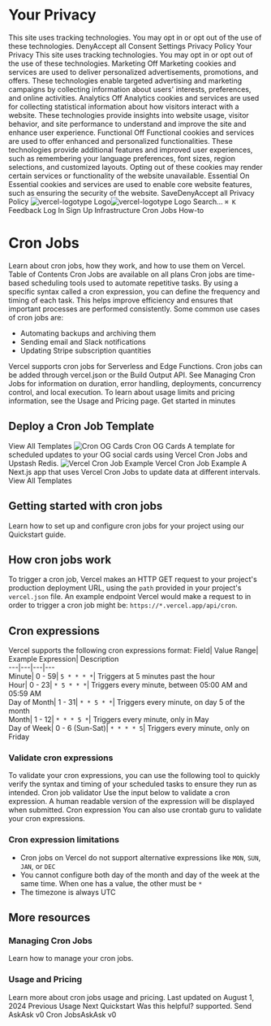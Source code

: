 # Your Privacy
This site uses tracking technologies. You may opt in or opt out of the use of these technologies.
DenyAccept all
Consent Settings
Privacy Policy
Your Privacy
This site uses tracking technologies. You may opt in or opt out of the use of these technologies.
Marketing
Off
Marketing cookies and services are used to deliver personalized advertisements, promotions, and offers. These technologies enable targeted advertising and marketing campaigns by collecting information about users' interests, preferences, and online activities. 
Analytics
Off
Analytics cookies and services are used for collecting statistical information about how visitors interact with a website. These technologies provide insights into website usage, visitor behavior, and site performance to understand and improve the site and enhance user experience.
Functional
Off
Functional cookies and services are used to offer enhanced and personalized functionalities. These technologies provide additional features and improved user experiences, such as remembering your language preferences, font sizes, region selections, and customized layouts. Opting out of these cookies may render certain services or functionality of the website unavailable.
Essential
On
Essential cookies and services are used to enable core website features, such as ensuring the security of the website. 
SaveDenyAccept all
Privacy Policy
![vercel-logotype Logo](https://vercel.com/vc-ap-vercel-docs/_next/static/media/vercel-logotype-light.cf7eca76.svg)![vercel-logotype Logo](https://vercel.com/vc-ap-vercel-docs/_next/static/media/vercel-logotype-dark.01246f11.svg)
Search...
`⌘ K`
Feedback
Log In
Sign Up
Infrastructure
Cron Jobs
How-to
# Cron Jobs
Learn about cron jobs, how they work, and how to use them on Vercel.
Table of Contents
Cron Jobs are available on all plans
Cron jobs are time-based scheduling tools used to automate repetitive tasks. By using a specific syntax called a cron expression, you can define the frequency and timing of each task. This helps improve efficiency and ensures that important processes are performed consistently.
Some common use cases of cron jobs are:
  * Automating backups and archiving them
  * Sending email and Slack notifications
  * Updating Stripe subscription quantities


Vercel supports cron jobs for Serverless and Edge Functions. Cron jobs can be added through vercel.json or the Build Output API.
See Managing Cron Jobs for information on duration, error handling, deployments, concurrency control, and local execution. To learn about usage limits and pricing information, see the Usage and Pricing page.
Get started in minutes
## Deploy a Cron Job Template
View All Templates
![Cron OG Cards](https://vercel.com/_next/image?url=https%3A%2F%2Fimages.ctfassets.net%2Fe5382hct74si%2F3bCoJ08L2AJ1mI9Sgbwkt7%2F2fbd96323682d4c278151475efb5c623%2FCleanShot_2023-02-21_at_12.17.29_2x_-_Garrett_Tolbert.png&w=1200&q=75)
Cron OG Cards
A template for scheduled updates to your OG social cards using Vercel Cron Jobs and Upstash Redis.
![Vercel Cron Job Example](https://vercel.com/_next/image?url=https%3A%2F%2Fimages.ctfassets.net%2Fe5382hct74si%2F4Zitw3SHFxmAilD78IdAMo%2F096c168a4bf28900e5c7aac4834261cc%2FCleanShot_2023-02-22_at_13.39.24.png&w=1200&q=75)
Vercel Cron Job Example
A Next.js app that uses Vercel Cron Jobs to update data at different intervals.
View All Templates
## Getting started with cron jobs
Learn how to set up and configure cron jobs for your project using our Quickstart guide.
## How cron jobs work
To trigger a cron job, Vercel makes an HTTP GET request to your project's production deployment URL, using the `path` provided in your project's `vercel.json` file. An example endpoint Vercel would make a request to in order to trigger a cron job might be: `https://*.vercel.app/api/cron`.
## Cron expressions
Vercel supports the following cron expressions format:
Field| Value Range| Example Expression| Description  
---|---|---|---  
Minute| 0 - 59| `5 * * * *`| Triggers at 5 minutes past the hour  
Hour| 0 - 23| `* 5 * * *`| Triggers every minute, between 05:00 AM and 05:59 AM  
Day of Month| 1 - 31| `* * 5 * *`| Triggers every minute, on day 5 of the month  
Month| 1 - 12| `* * * 5 *`| Triggers every minute, only in May  
Day of Week| 0 - 6 (Sun-Sat)| `* * * * 5`| Triggers every minute, only on Friday  
### Validate cron expressions
To validate your cron expressions, you can use the following tool to quickly verify the syntax and timing of your scheduled tasks to ensure they run as intended.
Cron job validator
Use the input below to validate a cron expression. A human readable version of the expression will be displayed when submitted.
Cron expression
You can also use crontab guru to validate your cron expressions.
### Cron expression limitations
  * Cron jobs on Vercel do not support alternative expressions like `MON`, `SUN`, `JAN`, or `DEC`
  * You cannot configure both day of the month and day of the week at the same time. When one has a value, the other must be `*`
  * The timezone is always UTC


## More resources
### Managing Cron Jobs
Learn how to manage your cron jobs.
### Usage and Pricing
Learn more about cron jobs usage and pricing.
Last updated on August 1, 2024
Previous
Usage
Next
Quickstart
Was this helpful?
supported.
Send
AskAsk v0
Cron JobsAskAsk v0
